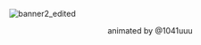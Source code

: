 ![banner2_edited](https://user-images.githubusercontent.com/23393796/158872859-32bf4dad-7f01-4c10-a3ff-e87a4c8d86e7.gif)
<div align="center">
  <p>animated by @1041uuu</p>
 </div>
